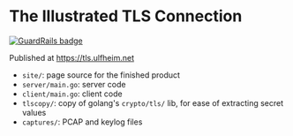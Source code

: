 # The Illustrated TLS Connection

[![GuardRails badge](https://badges.production.guardrails.io/r0flc0pt4/illustrated-tls.svg)](https://www.guardrails.io)

Published at https://tls.ulfheim.net

- `site/`: page source for the finished product
- `server/main.go`: server code
- `client/main.go`: client code
- `tlscopy/`: copy of golang's `crypto/tls/` lib, for ease of extracting secret values
- `captures/`: PCAP and keylog files
